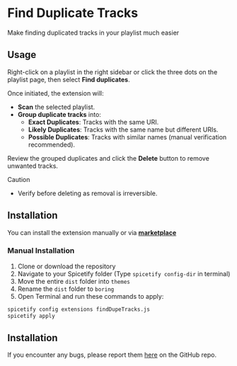 # Find Duplicate Tracks

Make finding duplicated tracks in your playlist much easier

## Usage

Right-click on a playlist in the right sidebar or click the three dots on the
playlist page, then select **Find duplicates**.

Once initiated, the extension will:

- **Scan** the selected playlist.
- **Group duplicate tracks** into:
  - **Exact Duplicates**: Tracks with the same URI.
  - **Likely Duplicates**: Tracks with the same name but different URIs.
  - **Possible Duplicates**: Tracks with similar names (manual verification
    recommended).

Review the grouped duplicates and click the **Delete** button to remove unwanted
tracks.

> [!CAUTION]
>
> - Verify before deleting as removal is irreversible.

## Installation

You can install the extension manually or via
**[marketplace](https://github.com/spicetify/spicetify-marketplace)**

### Manual Installation

1. Clone or download the repository
2. Navigate to your Spicetify folder (Type `spicetify config-dir` in terminal)
3. Move the entire `dist` folder into `themes`
4. Rename the `dist` folder to `boring`
5. Open Terminal and run these commands to apply:

```sh
spicetify config extensions findDupeTracks.js
spicetify apply
```

## Installation

If you encounter any bugs, please report them
[here](https://github.com/veryboringhwl/spicetify-extensions/issues/new) on the
GitHub repo.
